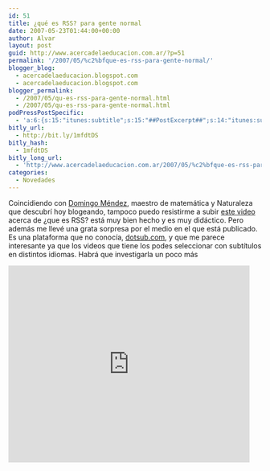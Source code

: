 ```yaml
---
id: 51
title: ¿qué es RSS? para gente normal
date: 2007-05-23T01:44:00+00:00
author: Alvar
layout: post
guid: http://www.acercadelaeducacion.com.ar/?p=51
permalink: '/2007/05/%c2%bfque-es-rss-para-gente-normal/'
blogger_blog:
  - acercadelaeducacion.blogspot.com
  - acercadelaeducacion.blogspot.com
blogger_permalink:
  - /2007/05/qu-es-rss-para-gente-normal.html
  - /2007/05/qu-es-rss-para-gente-normal.html
podPressPostSpecific:
  - 'a:6:{s:15:"itunes:subtitle";s:15:"##PostExcerpt##";s:14:"itunes:summary";s:15:"##PostExcerpt##";s:15:"itunes:keywords";s:17:"##WordPressCats##";s:13:"itunes:author";s:10:"##Global##";s:15:"itunes:explicit";s:7:"Default";s:12:"itunes:block";s:7:"Default";}'
bitly_url:
  - http://bit.ly/1mfdtDS
bitly_hash:
  - 1mfdtDS
bitly_long_url:
  - 'http://www.acercadelaeducacion.com.ar/2007/05/%c2%bfque-es-rss-para-gente-normal/'
categories:
  - Novedades
---
```

Coincidiendo con <a href="http://domingomendez.blogspot.com/">Domingo Méndez</a>, maestro de matemática y Naturaleza que descubrí hoy blogeando, tampoco puedo resistirme a subir <a href="http://domingomendez.blogspot.com/2007/05/qu-es-el-rss.html">este video</a>  acerca de  ¿que es RSS? está muy bien hecho y es muy didáctico.
Pero además me llevé una grata sorpresa por el medio en el que está publicado. Es una plataforma que no conocía, <a href="http://dotsub.com/">dotsub.com</a>, y que me parece interesante ya que los videos que tiene los podes seleccionar con subtítulos en distintos idiomas. Habrá que investigarla un poco más
<iframe src="http://dotsub.com/api/player.php?filmid=444&filminstance=446&language=none" frameborder="0" width="480" height="392"></iframe>